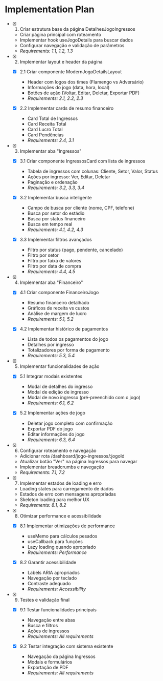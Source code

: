 # Implementation Plan

- [x] 1. Criar estrutura base da página DetalhesJogoIngressos
  - Criar página principal com roteamento
  - Implementar hook useJogoDetails para buscar dados
  - Configurar navegação e validação de parâmetros
  - _Requirements: 1.1, 1.2, 1.3_

- [x] 2. Implementar layout e header da página
  - [x] 2.1 Criar componente ModernJogoDetailsLayout
    - Header com logos dos times (Flamengo vs Adversário)
    - Informações do jogo (data, hora, local)
    - Botões de ação (Voltar, Editar, Deletar, Exportar PDF)
    - _Requirements: 2.1, 2.2, 2.3_

  - [x] 2.2 Implementar cards de resumo financeiro
    - Card Total de Ingressos
    - Card Receita Total
    - Card Lucro Total
    - Card Pendências
    - _Requirements: 2.4, 3.1_

- [x] 3. Implementar aba "Ingressos"
  - [x] 3.1 Criar componente IngressosCard com lista de ingressos
    - Tabela de ingressos com colunas: Cliente, Setor, Valor, Status
    - Ações por ingresso: Ver, Editar, Deletar
    - Paginação e ordenação
    - _Requirements: 3.2, 3.3, 3.4_

  - [x] 3.2 Implementar busca inteligente
    - Campo de busca por cliente (nome, CPF, telefone)
    - Busca por setor do estádio
    - Busca por status financeiro
    - Busca em tempo real
    - _Requirements: 4.1, 4.2, 4.3_

  - [x] 3.3 Implementar filtros avançados
    - Filtro por status (pago, pendente, cancelado)
    - Filtro por setor
    - Filtro por faixa de valores
    - Filtro por data de compra
    - _Requirements: 4.4, 4.5_

- [x] 4. Implementar aba "Financeiro"
  - [x] 4.1 Criar componente FinanceiroJogo
    - Resumo financeiro detalhado
    - Gráficos de receita vs custos
    - Análise de margem de lucro
    - _Requirements: 5.1, 5.2_

  - [x] 4.2 Implementar histórico de pagamentos
    - Lista de todos os pagamentos do jogo
    - Detalhes por ingresso
    - Totalizadores por forma de pagamento
    - _Requirements: 5.3, 5.4_

- [x] 5. Implementar funcionalidades de ação
  - [x] 5.1 Integrar modais existentes
    - Modal de detalhes do ingresso
    - Modal de edição de ingresso
    - Modal de novo ingresso (pré-preenchido com o jogo)
    - _Requirements: 6.1, 6.2_

  - [x] 5.2 Implementar ações de jogo
    - Deletar jogo completo com confirmação
    - Exportar PDF do jogo
    - Editar informações do jogo
    - _Requirements: 6.3, 6.4_

- [x] 6. Configurar roteamento e navegação
  - Adicionar rota /dashboard/jogo-ingressos/:jogoId
  - Atualizar botão "Ver" na página Ingressos para navegar
  - Implementar breadcrumbs e navegação
  - _Requirements: 7.1, 7.2_

- [x] 7. Implementar estados de loading e erro
  - Loading states para carregamento de dados
  - Estados de erro com mensagens apropriadas
  - Skeleton loading para melhor UX
  - _Requirements: 8.1, 8.2_

- [x] 8. Otimizar performance e acessibilidade
  - [x] 8.1 Implementar otimizações de performance
    - useMemo para cálculos pesados
    - useCallback para funções
    - Lazy loading quando apropriado
    - _Requirements: Performance_

  - [x] 8.2 Garantir acessibilidade
    - Labels ARIA apropriados
    - Navegação por teclado
    - Contraste adequado
    - _Requirements: Accessibility_

- [x] 9. Testes e validação final
  - [x] 9.1 Testar funcionalidades principais
    - Navegação entre abas
    - Busca e filtros
    - Ações de ingressos
    - _Requirements: All requirements_

  - [x] 9.2 Testar integração com sistema existente
    - Navegação da página Ingressos
    - Modais e formulários
    - Exportação de PDF
    - _Requirements: All requirements_